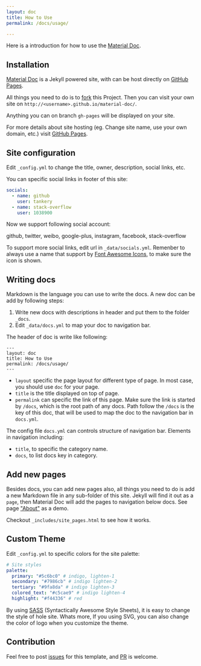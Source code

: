 ```yaml
---
layout: doc
title: How to Use
permalink: /docs/usage/

---
```


Here is a introduction for how to use the [Material Doc][material-doc].

## Installation

[Material Doc][material-doc] is a Jekyll powered site, with can be host directly on [GitHub Pages][github-pages].

All things you need to do is to [fork][material-doc-code] this Project. Then you can visit your own site on `http://<username>.github.io/material-doc/`.

Anything you can on branch `gh-pages` will be displayed on your site.

For more details about site hosting (eg. Change site name, use your own domain, etc.) visit [GitHub Pages][github-pages].


## Site configuration

Edit `_config.yml` to change the title, owner, description, social links, etc.

You can specific social links in footer of this site:

``` yml
socials:
  - name: github
    user: tankery
  - name: stack-overflow
    user: 1038900
```

Now we support following social account:

  github, twitter, weibo, google-plus, instagram, facebook, stack-overflow

To support more social links, edit url in `_data/socials.yml`. Remenber to always use a name that support by [Font Awesome Icons][font-awesome-icon], to make sure the icon is shown.


## Writing docs

Markdown is the language you can use to write the docs. A new doc can be add by following steps:

1. Write new docs with descriptions in header and put them to the folder  `_docs`.
2. Edit  `_data/docs.yml` to map your doc to navigation bar.

The header of doc is write like following:

```
---
layout: doc
title: How to Use
permalink: /docs/usage/
---
```

-  `layout` specific the page layout for different type of page. In most case, you should use  `doc` for your page.
-  `title` is the title displayed on top of page.
-  `permalink` can specific the link of this page. Make sure the link is started by  `/docs`, which is the root path of any docs. Path follow the  `/docs` is the key of this doc, that will be used to map the doc to the navigation bar in  `docs.yml`.

The config file `docs.yml` can controls structure of navigation bar. Elements in navigation including:

- `title`, to specific the category name.
- `docs`, to list docs key in category.


## Add new pages

Besides docs, you can add new pages also, all things you need to do is add a new Markdown file in any sub-folder of this site. Jekyll will find it out as a `page`, then Material Doc will add the pages to navigation below docs. See page ["About"](/about/) as a demo.

Checkout `_includes/site_pages.html` to see how it works.


## Custom Theme

Edit `_config.yml` to specific colors for the site palette:

``` yml
# Site styles
palette:
  primary: "#5c6bc0" # indigo, lighten-1
  secondary: "#7986cb" # indigo lighten-2
  tertiary: "#9fa8da" # indigo lighten-3
  colored_text: "#c5cae9" # indigo lighten-4
  highlight: "#f44336" # red
```

By using [SASS][sass-lang] (Syntactically Awesome Style Sheets), it is easy to change the style of hole site.
Whats more, If you using SVG, you can also change the color of logo when you customize the theme.


## Contribution

Feel free to post [issues][material-doc-issues] for this template, and [PR][material-doc-pr] is welcome.

[material-doc]: http://tankery.github.io/material-doc/
[material-doc-code]: https://github.com/tankery/material-doc
[material-doc-issues]: https://github.com/tankery/material-doc/issues
[material-doc-pr]: https://github.com/tankery/material-doc/pulls
[github-pages]: https://pages.github.com/
[font-awesome-icon]: http://fontawesome.io/icons/
[sass-lang]: http://sass-lang.com/

